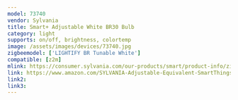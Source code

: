 ```yaml
---
model: 73740
vendor: Sylvania
title: Smart+ Adjustable White BR30 Bulb
category: light
supports: on/off, brightness, colortemp
image: /assets/images/devices/73740.jpg
zigbeemodel: ['LIGHTIFY BR Tunable White']
compatible: [z2m]
mlink: https://consumer.sylvania.com/our-products/smart/product-info/zigbee/smart-zigbee-adjustable-white-br30-bulb/index.jsp
link: https://www.amazon.com/SYLVANIA-Adjustable-Equivalent-SmartThings-Assistant/dp/B015KQ27SG
link2: 
link3: 
---
```

